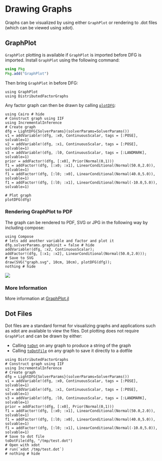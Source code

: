 # Drawing Graphs

Graphs can be visualized by using either `GraphPlot` or rendering to .dot files (which can be viewed using xdot).

## GraphPlot  

`GraphPlot` plotting is available if `GraphPlot` is imported before DFG is imported. Install `GraphPlot` using the following command:

```julia
using Pkg
Pkg.add("GraphPlot")
```

Then bring `GraphPlot` in before DFG:

```@example plots; continued = true
using GraphPlot
using DistributedFactorGraphs
```

Any factor graph can then be drawn by calling [`plotDFG`](@ref):

```@example plots
using Cairo # hide
# Construct graph using IIF
using IncrementalInference
# Create graph
dfg = LightDFG{SolverParams}(solverParams=SolverParams())
v1 = addVariable!(dfg, :x0, ContinuousScalar, tags = [:POSE], solvable=1)
v2 = addVariable!(dfg, :x1, ContinuousScalar, tags = [:POSE], solvable=1)
v3 = addVariable!(dfg, :l0, ContinuousScalar, tags = [:LANDMARK], solvable=1)
prior = addFactor!(dfg, [:x0], Prior(Normal(0,1)))
f1 = addFactor!(dfg, [:x0; :x1], LinearConditional(Normal(50.0,2.0)), solvable=1)
f1 = addFactor!(dfg, [:l0; :x0], LinearConditional(Normal(40.0,5.0)), solvable=1)
f1 = addFactor!(dfg, [:l0; :x1], LinearConditional(Normal(-10.0,5.0)), solvable=1)

# Plot graph
plotDFG(dfg)
```

### Rendering GraphPlot to PDF

The graph can be rendered to PDF, SVG or JPG in the following way by including compose:

```@example plots
using Compose
# lets add another variable and factor and plot it
dfg.solverParams.graphinit = false # hide
addVariable!(dfg, :x2, ContinuousScalar);
addFactor!(dfg, [:x1; :x2], LinearConditional(Normal(50.0,2.0)));
# Save to SVG
draw(SVG("graph.svg", 10cm, 10cm), plotDFG(dfg));
nothing # hide
```
![](graph.svg)


### More Information

More information at [GraphPlot.jl](https://github.com/JuliaGraphs/GraphPlot.jl)

## Dot Files

Dot files are a standard format for visualizing graphs and applications such as
xdot are available to view the files. Dot plotting does not require `GraphPlot`
and can be drawn by either:
- Calling [`toDot`](@ref) on any graph to produce a string of the graph
- Calling [`toDotFile`](@ref) on any graph to save it directly to a dotfile

```@example
using DistributedFactorGraphs
# Construct graph using IIF
using IncrementalInference
# Create graph
dfg = LightDFG{SolverParams}(solverParams=SolverParams())
v1 = addVariable!(dfg, :x0, ContinuousScalar, tags = [:POSE], solvable=1)
v2 = addVariable!(dfg, :x1, ContinuousScalar, tags = [:POSE], solvable=1)
v3 = addVariable!(dfg, :l0, ContinuousScalar, tags = [:LANDMARK], solvable=1)
prior = addFactor!(dfg, [:x0], Prior(Normal(0,1)))
f1 = addFactor!(dfg, [:x0; :x1], LinearConditional(Normal(50.0,2.0)), solvable=1)
f1 = addFactor!(dfg, [:l0; :x0], LinearConditional(Normal(40.0,5.0)), solvable=1)
f1 = addFactor!(dfg, [:l0; :x1], LinearConditional(Normal(-10.0,5.0)), solvable=1)
# Save to dot file
toDotFile(dfg, "/tmp/test.dot")
# Open with xdot
# run(`xdot /tmp/test.dot`)
# nothing # hide
```
